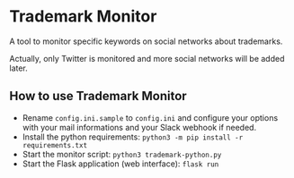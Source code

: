 # Trademark Monitor

A tool to monitor specific keywords on social networks about trademarks.

Actually, only Twitter is monitored and more social networks will be added later.

## How to use Trademark Monitor

* Rename `config.ini.sample` to `config.ini` and configure your options with your mail informations and your Slack webhook if needed.
* Install the python requirements: `python3 -m pip install -r requirements.txt`
* Start the monitor script: `python3 trademark-python.py`
* Start the Flask application (web interface): `flask run`
